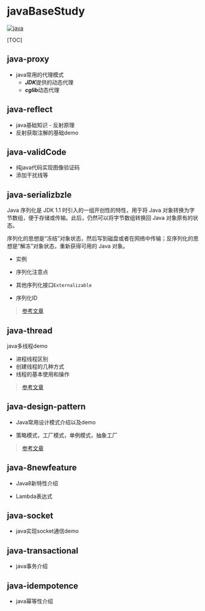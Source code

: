 # javaBaseStudy

[![java](https://img.shields.io/badge/JAVA-1.8+-green.svg)](#java-proxy)

[TOC]

## java-proxy

- java常用的代理模式
  - ***JDK***提供的动态代理
  - ***cglib***动态代理

## java-reflect

- java基础知识 - 反射原理
- 反射获取注解的基础demo

## java-validCode

- 纯java代码实现图像验证码
- 添加干扰线等

## java-serializbzle

Java 序列化是 JDK 1.1 时引入的一组开创性的特性，用于将 Java 对象转换为字节数组，便于存储或传输。此后，仍然可以将字节数组转换回 Java 对象原有的状态。

序列化的思想是“冻结”对象状态，然后写到磁盘或者在网络中传输；反序列化的思想是“解冻”对象状态，重新获得可用的 Java 对象。

* 实例

* 序列化注意点

* 其他序列化接口`Externalizable`

* 序列化ID

>[参考文章](https://mp.weixin.qq.com/s/qV9Ius76bo7GIKu0S-XZQA)

## java-thread

java多线程demo

* 进程线程区别
* 创建线程的几种方式
* 线程的基本使用和操作

> [参考文章](https://www.cnblogs.com/xiaoxi/p/7581899.html)

## java-design-pattern

* Java常用设计模式介绍以及demo

* 策略模式，工厂模式，单例模式，抽象工厂

> [参考文章](https://www.runoob.com/design-pattern/strategy-pattern.html)

## java-8newfeature

* Java8新特性介绍

* Lambda表达式

## java-socket

* java实现socket通信demo

## java-transactional

* java事务介绍

## java-idempotence

* java幂等性介绍
